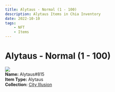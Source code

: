 ```yaml
---
title: Alytaus - Normal (1 - 100)
description: Alytaus Items in Chia Inventory
date: 2022-10-10
tags:
    - NFT
    - Items
---
```


# Alytaus - Normal (1 - 100)
<div class="item_thumbnail">
<img loading="lazy" src="https://3ikfkr5mezlfixva5cmkskzut6nb47fsww6x5yz3waeynfi3qqsq.arweave.net/2hRVR6wmVlReoOiYqSs0n5oefLK1vX7jO7AJhpUbhCU"><br/>
<div><strong>Name:</strong> Alytaus#815</div>
<div><strong>Item Type:</strong> Alytaus</div>
<div><strong>Collection:</strong> <a href="https://www.spacescan.io/xch/nft/collection/col1lend2dcn558km4wcwta4xnkfv3xpcmlp9kyt0m909emvfxechlyqdl5ndg">City Illusion</a></div>
</div>

